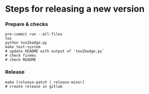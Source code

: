 # Steps for releasing  a new version

### Prepare & checks

    pre-commit run --all-files
    tox
    python tox2badge.py
    make test-system
    # update README with output of `tox2badge.py`
    # check fixmes
    # check README

### Release

    make [release-patch | release-minor]
    # create release in gitlab
